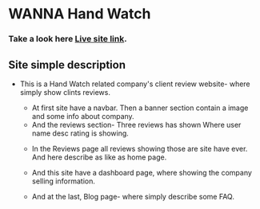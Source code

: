 # WANNA Hand Watch

### Take a look here [Live site link](https://product-review-site-a9.netlify.app/).

## Site simple description


- This is a Hand Watch related company's client review website- where simply show clints reviews.

    - At first site have a navbar. Then a banner section contain a image and some info about company.

    * And the reviews section- Three reviews has shown Where user name desc rating is showing.

    - In the Reviews page all reviews showing those are site have ever. And here describe as like as home page.

    - And this site have a dashboard page, where showing the company selling information.

    - And at the last, Blog page- where simply describe some FAQ.
